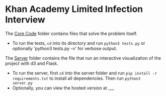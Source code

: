 # Khan Academy Limited Infection Interview

The [Core Code](https://github.com/ask616/ka-interview/tree/master/Core%20Code) folder contains files that solve the problem itself.
- To run the tests, `cd` into its directory and run `python3 tests.py` or optionally 'python3 tests.py -v' for verbose output.

The [Server](https://github.com/ask616/ka-interview/tree/master/Server) folder contains the file that run an interactive visualization of the project with d3 and Flask.
- To run the server, first `cd` into the server folder and run `pip install -r requirements.txt` to install all dependencies. Then run `python3 server.py`
- Optionally, you can view the hosted version at ___
